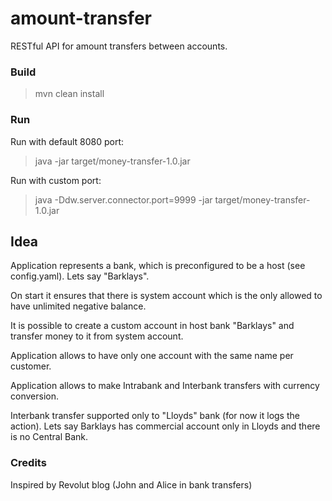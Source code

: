 # amount-transfer
RESTful API for amount transfers between accounts.

### Build
> mvn clean install

### Run
Run with default 8080 port:

> java -jar target/money-transfer-1.0.jar

Run with custom port:

> java -Ddw.server.connector.port=9999 -jar target/money-transfer-1.0.jar

## Idea
Application represents a bank, which is preconfigured to be a host (see config.yaml). Lets say "Barklays".

On start it ensures that there is system account which is the only allowed to have unlimited negative balance.

It is possible to create a custom account in host bank "Barklays" and transfer money to it from system account.

Application allows to have only one account with the same name per customer.

Application allows to make Intrabank and Interbank transfers with currency conversion.

Interbank transfer supported only to "Lloyds" bank (for now it logs the action). 
Lets say Barklays has commercial account only in Lloyds and there is no Central Bank.

### Credits
Inspired by Revolut blog (John and Alice in bank transfers)